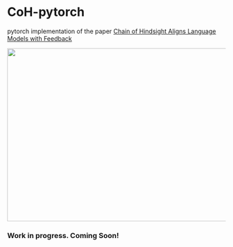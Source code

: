 # CoH-pytorch
pytorch implementation of the paper [Chain of Hindsight Aligns Language Models with Feedback](https://arxiv.org/abs/2302.02676)

<p align="center">
<img src="https://user-images.githubusercontent.com/5109053/222498902-a00ea582-e7b9-41ff-b221-d04a1ae0dc61.png" width="700" height="400">

### Work in progress. Coming Soon!
